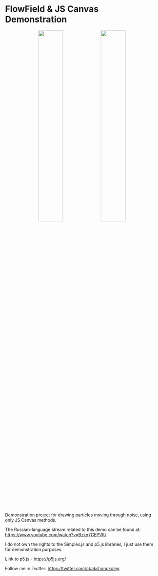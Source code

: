 # FlowField & JS Canvas Demonstration

<p float="left" align="middle">
  <img src="https://github.com/AlehAbakshonak/FlowField_CanvasDemo/assets/72394037/62b06d89-efbb-449d-967c-a17072697bb0" width="40%"/> 
  <img src="https://github.com/AlehAbakshonak/FlowField_CanvasDemo/assets/72394037/d12b8df2-3237-404a-9072-ca1aa094f3d9" width="40%"/> 
</p>

Demonstration project for drawing particles moving through noise, using only JS Canvas methods.

The Russian-language stream related to this demo can be found at: https://www.youtube.com/watch?v=Bzkq7CEPVIU

I do not own the rights to the Simplex.js and p5.js libraries, I just use them for demonstration purposes.

Link to p5.js - https://p5js.org/

Follow me in Twitter: https://twitter.com/abakshonokoleg
